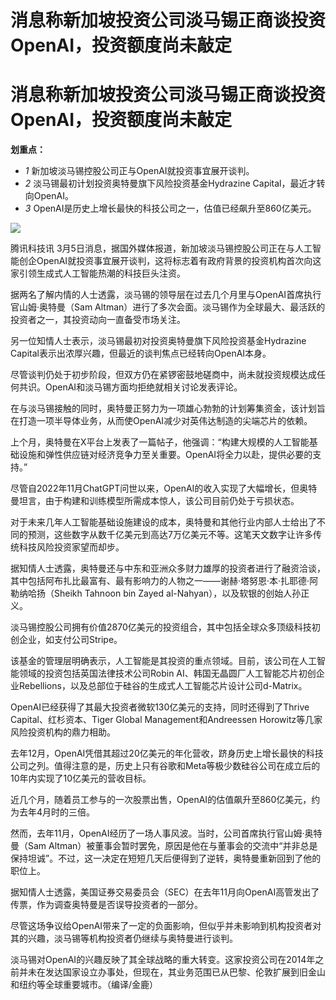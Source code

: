 # 消息称新加坡投资公司淡马锡正商谈投资OpenAI，投资额度尚未敲定

# 消息称新加坡投资公司淡马锡正商谈投资OpenAI，投资额度尚未敲定

**划重点：**

  * _1_ 新加坡淡马锡控股公司正与OpenAI就投资事宜展开谈判。
  * _2_ 淡马锡最初计划投资奥特曼旗下风险投资基金Hydrazine Capital，最近才转向OpenAI。
  * _3_ OpenAI是历史上增长最快的科技公司之一，估值已经飙升至860亿美元。

![](https://inews.gtimg.com/news_bt/OSOUlnbJOkA5XQAbYmRTw3wZrIDQTcUtPRD6KQXFZtCT4AA/1000)

腾讯科技讯
3月5日消息，据国外媒体报道，新加坡淡马锡控股公司正在与人工智能创企OpenAI就投资事宜展开谈判，这将标志着有政府背景的投资机构首次向这家引领生成式人工智能热潮的科技巨头注资。

据两名了解内情的人士透露，淡马锡的领导层在过去几个月里与OpenAI首席执行官山姆·奥特曼（Sam
Altman）进行了多次会面。淡马锡作为全球最大、最活跃的投资者之一，其投资动向一直备受市场关注。

另一位知情人士表示，淡马锡最初对投资奥特曼旗下风险投资基金Hydrazine Capital表示出浓厚兴趣，但最近的谈判焦点已经转向OpenAI本身。

尽管谈判仍处于初步阶段，但双方仍在紧锣密鼓地磋商中，尚未就投资规模达成任何共识。OpenAI和淡马锡方面均拒绝就相关讨论发表评论。

在与淡马锡接触的同时，奥特曼正努力为一项雄心勃勃的计划筹集资金，该计划旨在打造一项半导体业务，从而使OpenAI减少对英伟达制造的尖端芯片的依赖。

上个月，奥特曼在X平台上发表了一篇帖子，他强调：“构建大规模的人工智能基础设施和弹性供应链对经济竞争力至关重要。OpenAI将全力以赴，提供必要的支持。”

尽管自2022年11月ChatGPT问世以来，OpenAI的收入实现了大幅增长，但奥特曼坦言，由于构建和训练模型所需成本惊人，该公司目前仍处于亏损状态。

对于未来几年人工智能基础设施建设的成本，奥特曼和其他行业内部人士给出了不同的预测，这些数字从数千亿美元到高达7万亿美元不等。这笔天文数字让许多传统科技风险投资家望而却步。

据知情人士透露，奥特曼还与中东和亚洲众多财力雄厚的投资者进行了融资洽谈，其中包括阿布扎比最富有、最有影响力的人物之一——谢赫·塔努恩·本·扎耶德·阿勒纳哈扬（Sheikh
Tahnoon bin Zayed al-Nahyan），以及软银的创始人孙正义。

淡马锡控股公司拥有价值2870亿美元的投资组合，其中包括全球众多顶级科技初创企业，如支付公司Stripe。

该基金的管理层明确表示，人工智能是其投资的重点领域。目前，该公司在人工智能领域的投资包括英国法律技术公司Robin
AI、韩国无晶圆厂人工智能芯片初创企业Rebellions，以及总部位于硅谷的生成式人工智能芯片设计公司d-Matrix。

OpenAI已经获得了其最大投资者微软130亿美元的支持，同时还得到了Thrive Capital、红杉资本、Tiger Global
Management和Andreessen Horowitz等几家风险投资机构的鼎力相助。

去年12月，OpenAI凭借其超过20亿美元的年化营收，跻身历史上增长最快的科技公司之列。值得注意的是，历史上只有谷歌和Meta等极少数硅谷公司在成立后的10年内实现了10亿美元的营收目标。

近几个月，随着员工参与的一次股票出售，OpenAI的估值飙升至860亿美元，约为去年4月时的三倍。

然而，去年11月，OpenAI经历了一场人事风波。当时，公司首席执行官山姆·奥特曼（Sam
Altman）被董事会暂时罢免，原因是他在与董事会的交流中“并非总是保持坦诚”。不过，这一决定在短短几天后便得到了逆转，奥特曼重新回到了他的职位上。

据知情人士透露，美国证券交易委员会（SEC）在去年11月向OpenAI高管发出了传票，作为调查奥特曼是否误导投资者的一部分。

尽管这场争议给OpenAI带来了一定的负面影响，但似乎并未影响到机构投资者对其的兴趣，淡马锡等机构投资者仍继续与奥特曼进行谈判。

淡马锡对OpenAI的兴趣反映了其全球战略的重大转变。这家投资公司在2014年之前并未在发达国家设立办事处，但现在，其业务范围已从巴黎、伦敦扩展到旧金山和纽约等全球重要城市。（编译/金鹿）

